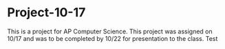 # Project-10-17
This is a project for AP Computer Science.
This project was assigned on 10/17 and was to be completed by 10/22 for presentation to the class. Test
